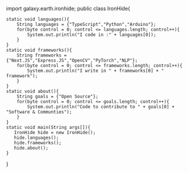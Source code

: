 import galaxy.earth.ironhide;
public class IronHide{

    static void languages(){
        String languages = {"TypeScript","Python","Arduino"};
        for(byte control = 0; control <= languages.length; control++){
            System.out.println("I code in :" + languages[0]);
        }
    }
    static void frameworks(){
        String frameworks = {"Next.JS","Express.JS","OpenCV","PyTorch","NLP"};
        for(byte control = 0; control <= frameworks.length; control++){
            System.out.println("I write in " + frameworks[0] + " framework");
        }
    }
    static void about(){
        String goals = {"Open Source"};
        for(byte control = 0; control <= goals.length; control++){
            System.out.println("Code to contribute to " + goals[0] + "Software & Communties");
        }
    }
    static void main(String args[]){
       IronHide hide = new IronHide();
       hide.languages();
       hide.frameworks();
       hide.about();
    }
}
